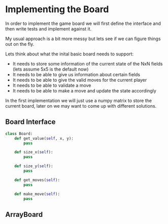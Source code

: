 # Implementing the Board

In order to implement the game board we will first define the interface and then write tests and implement against it.

My usual approach is a bit more messy but lets see if we can figure things out on the fly.

Lets think about what the inital basic board needs to support:

* It needs to store some information of the current state of the NxN fields (lets assume 5x5 is the default now)
* It needs to be able to give us information about certain fields 
* It needs to be able to give the valid moves for the current player
* It needs to be able to validate a move
* It needs to be able to make a move and update the state accordingly

In the first implementation we will just use a numpy matrix to store the current board, later on we may want to come up with different solutions.

## Board Interface

```python
class Board:
    def get_value(self, x, y):
        pass

    def size_x(self):
        pass

    def size_y(self):
        pass

    def get_moves(self):
        pass

    def make_move(self):
        pass

```



## ArrayBoard

